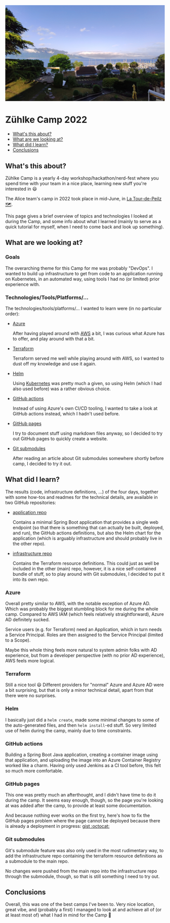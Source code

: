 <img src="assets/images/panorama.jpg" alt="Panorama">

# Zühlke Camp 2022

- [What's this about?](#intro)
- [What are we looking at?](#objectives)
- [What did I learn?](#stuff-i-learned)
- [Conclusions](#conclusions)

## What's this about? <a name="intro"></a>

Zühlke Camp is a yearly 4-day workshop/hackathon/nerd-fest where you spend time with your team
in a nice place, learning new stuff you're interested in :smiley:

The Alice team's camp in 2022 took place in mid-June, in [La Tour-de-Peilz :world_map:](https://www.google.com/maps/place/La+Tour-de-Peilz/@46.4502073,6.8640008,14.5z).

This page gives a brief overview of topics and technologies I looked at during the Camp, and
some info about what I learned (mainly to serve as a quick tutorial for myself, when I need to
come back and look up something).

## What are we looking at? <a name="objectives"></a>

### Goals

The overarching theme for this Camp for me was probably "DevOps". I wanted to build up 
infrastructure to get from code to an application running on Kubernetes, in an automated way,
using tools I had no (or limited) prior experience with.

### Technologies/Tools/Platforms/...

The technologies/tools/platforms/... I wanted to learn were (in no particular order):

- [Azure](https://azure.microsoft.com/en-us/)

    After having played around with [AWS](https://aws.amazon.com) a bit, I was curious what
    Azure has to offer, and play around with that a bit.

- [Terraform](https://www.terraform.io)

    Terraform served me well while playing around with AWS, so I wanted to dust off my
    knowledge and use it again.

- [Helm](https://helm.sh)

    Using [Kubernetes](https://kubernetes.io) was pretty much a given, so using
    Helm (which I had also used before) was a rather obvious choice.

- [GitHub actions](https://github.com/features/actions)

    Instead of using Azure's own CI/CD tooling, I wanted to take a look at GitHub actions instead,
    which I hadn't used before.

- [GitHub pages](https://pages.github.com)

    I try to document stuff using markdown files anyway, so I decided to try out
    GitHub pages to quickly create a website.

- [Git submodules](https://git-scm.com/book/en/v2/Git-Tools-Submodules)

    After reading an article about Git submodules somewhere shortly before camp, I decided
    to try it out.

## What did I learn? <a name="stuff-i-learned"></a>

The results (code, infrastructure definitions, ...) of the four days, together with some how-tos
and readmes for the technical details, are available in two GitHub repositories:

- [application repo](https://github.com/nils-s/z-camp-2022-application)

    Contains a minimal Spring Boot application that provides a single web endpoint (so
    that there is something that can actually be built, deployed, and run), the GitHub actions
    definitions, but also the Helm chart for the application (which is arguably infrastructure and
    should probably live in the other repo).

- [infrastructure repo](https://github.com/nils-s/z-camp-2022-infrastructure)

    Contains the Terraform resource definitions. This could just as well be included in the other
    (main) repo, however, it is a nice self-contained bundle of stuff, so to play around with
    Git submodules, I decided to put it into its own repo.

### Azure

Overall pretty similar to AWS, with the notable exception of Azure AD. Which was probably the
biggest stumbling block for me during the whole camp. Compared to AWS IAM (which feels relatively
straightforward), Azure AD definitely sucked.

Service users (e.g. for Terraform) need an Application, which in turn needs a Service Principal.
Roles are then assigned to the Service Principal (limited to a Scope).

Maybe this whole thing feels more natural to system admin folks with AD experience, but from a
developer perspective (with no prior AD experience), AWS feels more logical.

### Terraform

Still a nice tool :smiley: Different providers for "normal" Azure and Azure AD were a bit surprising,
but that is only a minor technical detail, apart from that there were no surprises.

### Helm

I basically just did a `helm create`, made some minimal changes to some of the auto-generated
files, and then `helm install`-ed stuff. So very limited use of helm during the camp, mainly due
to time constraints.

### GitHub actions

Building a Spring Boot Java application, creating a container image using that application, and
uploading the image into an Azure Container Registry worked like a charm. Having only used Jenkins
as a CI tool before, this felt so much more comfortable.

### GitHub pages

This one was pretty much an afterthought, and I didn't have time to do it during the camp. It
seems easy enough, though, so the page you're looking at was added after the camp, to provide at
least some documentation.

And because nothing ever works on the first try, here's how to fix the GitHub pages problem
where the page cannot be deployed because there is already a deployment in progress:
[gist :octocat:](https://gist.github.com/nils-s/7d727675e554877e518c380872851c46)

### Git submodules

Git's submodule feature was also only used in the most rudimentary way, to add the
infrastructure repo containing the terraform resource definitions as a submodule to the main repo.

No changes were pushed from the main repo into the infrastructure repo through the submodule,
though, so that is still something I need to try out.

## Conclusions <a name="conclusions"></a>

Overall, this was one of the best camps I've been to. Very nice location, great vibe, and
(probably a first) I managed to look at and achieve all of (or at least most of) what I had in mind
for the Camp :tada: